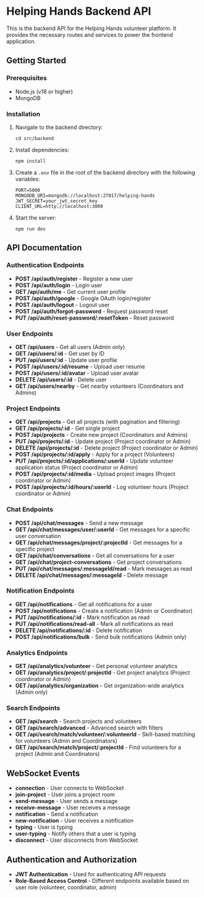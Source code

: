 
# Helping Hands Backend API

This is the backend API for the Helping Hands volunteer platform. It provides the necessary routes and services to power the frontend application.

## Getting Started

### Prerequisites

- Node.js (v18 or higher)
- MongoDB

### Installation

1. Navigate to the backend directory:
   ```
   cd src/backend
   ```

2. Install dependencies:
   ```
   npm install
   ```

3. Create a `.env` file in the root of the backend directory with the following variables:
   ```
   PORT=5000
   MONGODB_URI=mongodb://localhost:27017/helping-hands
   JWT_SECRET=your_jwt_secret_key
   CLIENT_URL=http://localhost:3000
   ```

4. Start the server:
   ```
   npm run dev
   ```

## API Documentation

### Authentication Endpoints

- **POST /api/auth/register** - Register a new user
- **POST /api/auth/login** - Login user
- **GET /api/auth/me** - Get current user profile
- **POST /api/auth/google** - Google OAuth login/register
- **POST /api/auth/logout** - Logout user
- **POST /api/auth/forgot-password** - Request password reset
- **PUT /api/auth/reset-password/:resetToken** - Reset password

### User Endpoints

- **GET /api/users** - Get all users (Admin only)
- **GET /api/users/:id** - Get user by ID
- **PUT /api/users/:id** - Update user profile
- **POST /api/users/:id/resume** - Upload user resume
- **POST /api/users/:id/avatar** - Upload user avatar
- **DELETE /api/users/:id** - Delete user
- **GET /api/users/nearby** - Get nearby volunteers (Coordinators and Admins)

### Project Endpoints

- **GET /api/projects** - Get all projects (with pagination and filtering)
- **GET /api/projects/:id** - Get single project
- **POST /api/projects** - Create new project (Coordinators and Admins)
- **PUT /api/projects/:id** - Update project (Project coordinator or Admin)
- **DELETE /api/projects/:id** - Delete project (Project coordinator or Admin)
- **POST /api/projects/:id/apply** - Apply for a project (Volunteers)
- **PUT /api/projects/:id/applications/:userId** - Update volunteer application status (Project coordinator or Admin)
- **POST /api/projects/:id/media** - Upload project images (Project coordinator or Admin)
- **POST /api/projects/:id/hours/:userId** - Log volunteer hours (Project coordinator or Admin)

### Chat Endpoints

- **POST /api/chat/messages** - Send a new message
- **GET /api/chat/messages/user/:userId** - Get messages for a specific user conversation
- **GET /api/chat/messages/project/:projectId** - Get messages for a specific project
- **GET /api/chat/conversations** - Get all conversations for a user
- **GET /api/chat/project-conversations** - Get project conversations
- **PUT /api/chat/messages/:messageId/read** - Mark messages as read
- **DELETE /api/chat/messages/:messageId** - Delete message

### Notification Endpoints

- **GET /api/notifications** - Get all notifications for a user
- **POST /api/notifications** - Create a notification (Admin or Coordinator)
- **PUT /api/notifications/:id** - Mark notification as read
- **PUT /api/notifications/read-all** - Mark all notifications as read
- **DELETE /api/notifications/:id** - Delete notification
- **POST /api/notifications/bulk** - Send bulk notifications (Admin only)

### Analytics Endpoints

- **GET /api/analytics/volunteer** - Get personal volunteer analytics
- **GET /api/analytics/project/:projectId** - Get project analytics (Project coordinator or Admin)
- **GET /api/analytics/organization** - Get organization-wide analytics (Admin only)

### Search Endpoints

- **GET /api/search** - Search projects and volunteers
- **GET /api/search/advanced** - Advanced search with filters
- **GET /api/search/match/volunteer/:volunteerId** - Skill-based matching for volunteers (Admin and Coordinators)
- **GET /api/search/match/project/:projectId** - Find volunteers for a project (Admin and Coordinators)

## WebSocket Events

- **connection** - User connects to WebSocket
- **join-project** - User joins a project room
- **send-message** - User sends a message
- **receive-message** - User receives a message
- **notification** - Send a notification
- **new-notification** - User receives a notification
- **typing** - User is typing
- **user-typing** - Notify others that a user is typing
- **disconnect** - User disconnects from WebSocket

## Authentication and Authorization

- **JWT Authentication** - Used for authenticating API requests
- **Role-Based Access Control** - Different endpoints available based on user role (volunteer, coordinator, admin)

